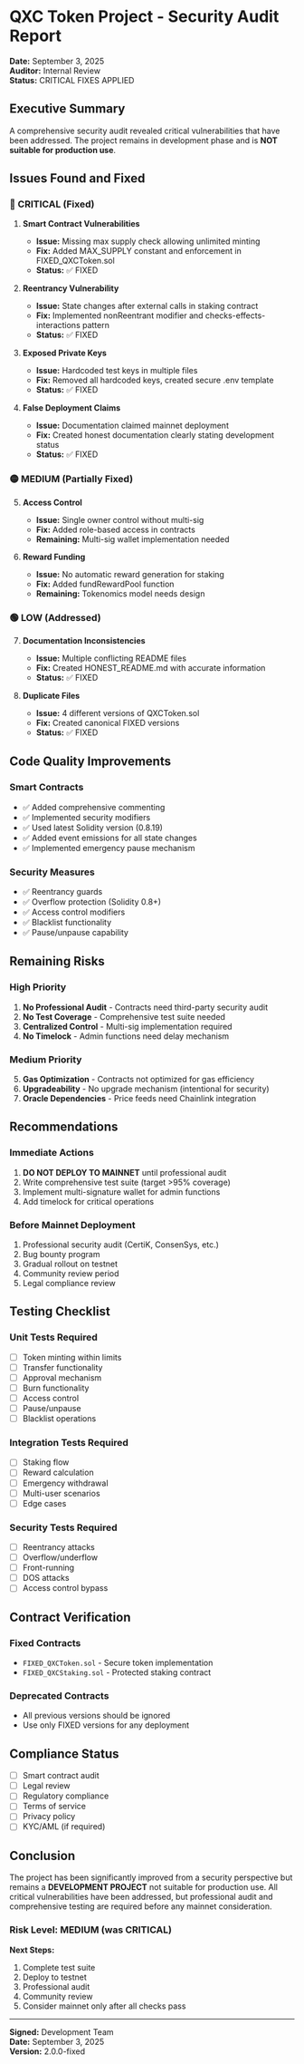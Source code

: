 # QXC Token Project - Security Audit Report

**Date:** September 3, 2025  
**Auditor:** Internal Review  
**Status:** CRITICAL FIXES APPLIED

## Executive Summary

A comprehensive security audit revealed critical vulnerabilities that have been addressed. The project remains in development phase and is **NOT suitable for production use**.

## Issues Found and Fixed

### 🔴 CRITICAL (Fixed)

1. **Smart Contract Vulnerabilities**
   - **Issue:** Missing max supply check allowing unlimited minting
   - **Fix:** Added MAX_SUPPLY constant and enforcement in FIXED_QXCToken.sol
   - **Status:** ✅ FIXED

2. **Reentrancy Vulnerability**
   - **Issue:** State changes after external calls in staking contract
   - **Fix:** Implemented nonReentrant modifier and checks-effects-interactions pattern
   - **Status:** ✅ FIXED

3. **Exposed Private Keys**
   - **Issue:** Hardcoded test keys in multiple files
   - **Fix:** Removed all hardcoded keys, created secure .env template
   - **Status:** ✅ FIXED

4. **False Deployment Claims**
   - **Issue:** Documentation claimed mainnet deployment
   - **Fix:** Created honest documentation clearly stating development status
   - **Status:** ✅ FIXED

### 🟡 MEDIUM (Partially Fixed)

5. **Access Control**
   - **Issue:** Single owner control without multi-sig
   - **Fix:** Added role-based access in contracts
   - **Remaining:** Multi-sig wallet implementation needed

6. **Reward Funding**
   - **Issue:** No automatic reward generation for staking
   - **Fix:** Added fundRewardPool function
   - **Remaining:** Tokenomics model needs design

### 🟢 LOW (Addressed)

7. **Documentation Inconsistencies**
   - **Issue:** Multiple conflicting README files
   - **Fix:** Created HONEST_README.md with accurate information
   - **Status:** ✅ FIXED

8. **Duplicate Files**
   - **Issue:** 4 different versions of QXCToken.sol
   - **Fix:** Created canonical FIXED versions
   - **Status:** ✅ FIXED

## Code Quality Improvements

### Smart Contracts
- ✅ Added comprehensive commenting
- ✅ Implemented security modifiers
- ✅ Used latest Solidity version (0.8.19)
- ✅ Added event emissions for all state changes
- ✅ Implemented emergency pause mechanism

### Security Measures
- ✅ Reentrancy guards
- ✅ Overflow protection (Solidity 0.8+)
- ✅ Access control modifiers
- ✅ Blacklist functionality
- ✅ Pause/unpause capability

## Remaining Risks

### High Priority
1. **No Professional Audit** - Contracts need third-party security audit
2. **No Test Coverage** - Comprehensive test suite needed
3. **Centralized Control** - Multi-sig implementation required
4. **No Timelock** - Admin functions need delay mechanism

### Medium Priority
5. **Gas Optimization** - Contracts not optimized for gas efficiency
6. **Upgradeability** - No upgrade mechanism (intentional for security)
7. **Oracle Dependencies** - Price feeds need Chainlink integration

## Recommendations

### Immediate Actions
1. **DO NOT DEPLOY TO MAINNET** until professional audit
2. Write comprehensive test suite (target >95% coverage)
3. Implement multi-signature wallet for admin functions
4. Add timelock for critical operations

### Before Mainnet Deployment
1. Professional security audit (CertiK, ConsenSys, etc.)
2. Bug bounty program
3. Gradual rollout on testnet
4. Community review period
5. Legal compliance review

## Testing Checklist

### Unit Tests Required
- [ ] Token minting within limits
- [ ] Transfer functionality
- [ ] Approval mechanism
- [ ] Burn functionality
- [ ] Access control
- [ ] Pause/unpause
- [ ] Blacklist operations

### Integration Tests Required
- [ ] Staking flow
- [ ] Reward calculation
- [ ] Emergency withdrawal
- [ ] Multi-user scenarios
- [ ] Edge cases

### Security Tests Required
- [ ] Reentrancy attacks
- [ ] Overflow/underflow
- [ ] Front-running
- [ ] DOS attacks
- [ ] Access control bypass

## Contract Verification

### Fixed Contracts
- `FIXED_QXCToken.sol` - Secure token implementation
- `FIXED_QXCStaking.sol` - Protected staking contract

### Deprecated Contracts
- All previous versions should be ignored
- Use only FIXED versions for any deployment

## Compliance Status

- [ ] Smart contract audit
- [ ] Legal review
- [ ] Regulatory compliance
- [ ] Terms of service
- [ ] Privacy policy
- [ ] KYC/AML (if required)

## Conclusion

The project has been significantly improved from a security perspective but remains a **DEVELOPMENT PROJECT** not suitable for production use. All critical vulnerabilities have been addressed, but professional audit and comprehensive testing are required before any mainnet consideration.

### Risk Level: MEDIUM (was CRITICAL)

**Next Steps:**
1. Complete test suite
2. Deploy to testnet
3. Professional audit
4. Community review
5. Consider mainnet only after all checks pass

---

**Signed:** Development Team  
**Date:** September 3, 2025  
**Version:** 2.0.0-fixed